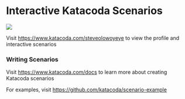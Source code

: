 # Interactive Katacoda Scenarios

[![](http://shields.katacoda.com/katacoda/steveolowoyeye/count.svg)](https://www.katacoda.com/steveolowoyeye "Get your profile on Katacoda.com")

Visit https://www.katacoda.com/steveolowoyeye to view the profile and interactive scenarios

### Writing Scenarios
Visit https://www.katacoda.com/docs to learn more about creating Katacoda scenarios

For examples, visit https://github.com/katacoda/scenario-example
